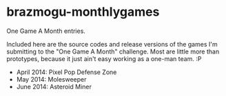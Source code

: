 brazmogu-monthlygames
=====================

One Game A Month entries.

Included here are the source codes and release versions of the games I'm submitting to the "One Game A Month" challenge. Most are little more than prototypes, because it just ain't easy working as a one-man team. :P

* April 2014: Pixel Pop Defense Zone
* May 2014: Molesweeper
* June 2014: Asteroid Miner